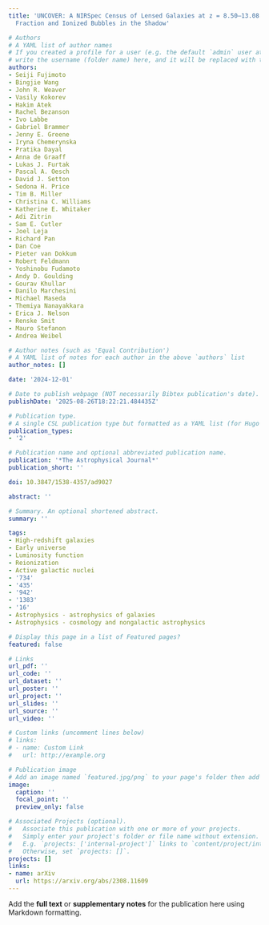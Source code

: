 ```yaml
---
title: 'UNCOVER: A NIRSpec Census of Lensed Galaxies at z = 8.50–13.08 Probing a High-AGN
  Fraction and Ionized Bubbles in the Shadow'

# Authors
# A YAML list of author names
# If you created a profile for a user (e.g. the default `admin` user at `content/authors/admin/`), 
# write the username (folder name) here, and it will be replaced with their full name and linked to their profile.
authors:
- Seiji Fujimoto
- Bingjie Wang
- John R. Weaver
- Vasily Kokorev
- Hakim Atek
- Rachel Bezanson
- Ivo Labbe
- Gabriel Brammer
- Jenny E. Greene
- Iryna Chemerynska
- Pratika Dayal
- Anna de Graaff
- Lukas J. Furtak
- Pascal A. Oesch
- David J. Setton
- Sedona H. Price
- Tim B. Miller
- Christina C. Williams
- Katherine E. Whitaker
- Adi Zitrin
- Sam E. Cutler
- Joel Leja
- Richard Pan
- Dan Coe
- Pieter van Dokkum
- Robert Feldmann
- Yoshinobu Fudamoto
- Andy D. Goulding
- Gourav Khullar
- Danilo Marchesini
- Michael Maseda
- Themiya Nanayakkara
- Erica J. Nelson
- Renske Smit
- Mauro Stefanon
- Andrea Weibel

# Author notes (such as 'Equal Contribution')
# A YAML list of notes for each author in the above `authors` list
author_notes: []

date: '2024-12-01'

# Date to publish webpage (NOT necessarily Bibtex publication's date).
publishDate: '2025-08-26T18:22:21.484435Z'

# Publication type.
# A single CSL publication type but formatted as a YAML list (for Hugo requirements).
publication_types:
- '2'

# Publication name and optional abbreviated publication name.
publication: '*The Astrophysical Journal*'
publication_short: ''

doi: 10.3847/1538-4357/ad9027

abstract: ''

# Summary. An optional shortened abstract.
summary: ''

tags:
- High-redshift galaxies
- Early universe
- Luminosity function
- Reionization
- Active galactic nuclei
- '734'
- '435'
- '942'
- '1383'
- '16'
- Astrophysics - astrophysics of galaxies
- Astrophysics - cosmology and nongalactic astrophysics

# Display this page in a list of Featured pages?
featured: false

# Links
url_pdf: ''
url_code: ''
url_dataset: ''
url_poster: ''
url_project: ''
url_slides: ''
url_source: ''
url_video: ''

# Custom links (uncomment lines below)
# links:
# - name: Custom Link
#   url: http://example.org

# Publication image
# Add an image named `featured.jpg/png` to your page's folder then add a caption below.
image:
  caption: ''
  focal_point: ''
  preview_only: false

# Associated Projects (optional).
#   Associate this publication with one or more of your projects.
#   Simply enter your project's folder or file name without extension.
#   E.g. `projects: ['internal-project']` links to `content/project/internal-project/index.md`.
#   Otherwise, set `projects: []`.
projects: []
links:
- name: arXiv
  url: https://arxiv.org/abs/2308.11609
---
```


Add the **full text** or **supplementary notes** for the publication here using Markdown formatting.
